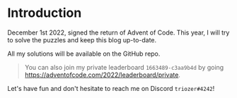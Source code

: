 # Introduction

December 1st 2022, signed the return of Advent of Code. This year, I will try to solve the puzzles and keep this blog
up-to-date.

All my solutions will be available on the GitHub repo.

> You can also join my private leaderboard `1663489-c3aa9b4d` by
> going https://adventofcode.com/2022/leaderboard/private.

Let's have fun and don't hesitate to reach me on Discord `triozer#4242`!
